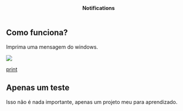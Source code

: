 <div align="center">
  <b>Notifications</b><br><br>
</div>

## Como funciona?

Imprima uma mensagem do windows.

<img src="https://prnt.sc/p6uyvw" />

[print](https://prnt.sc/p6uyvw)

## Apenas um teste

Isso não é nada importante, apenas um projeto meu para aprendizado.
